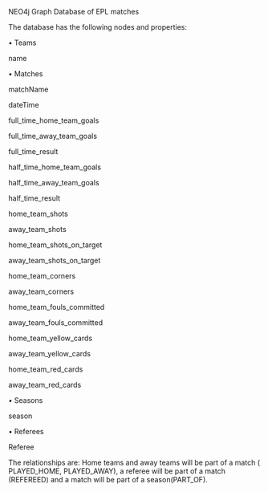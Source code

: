 NEO4j Graph Database  of EPL matches

The database has the following nodes and properties:

•	Teams	

  name
	
•	Matches	

  matchName
	
  dateTime
	
  full_time_home_team_goals
	
  full_time_away_team_goals
	
  full_time_result
	
  half_time_home_team_goals
 
  half_time_away_team_goals
	
  half_time_result
	
  home_team_shots
	
  away_team_shots
	
  home_team_shots_on_target
	
  away_team_shots_on_target
	
  home_team_corners
	
  away_team_corners
	
  home_team_fouls_committed
	
  away_team_fouls_committed 
	
  home_team_yellow_cards
	
  away_team_yellow_cards
	
  home_team_red_cards
	
  away_team_red_cards
	
•	Seasons	

  season 
	
•	Referees 	
  
 Referee


The relationships are:
Home teams and away teams will be part of a match ( PLAYED_HOME, PLAYED_AWAY), a referee will be part of a match (REFEREED) and a match will be part of a season(PART_OF).



